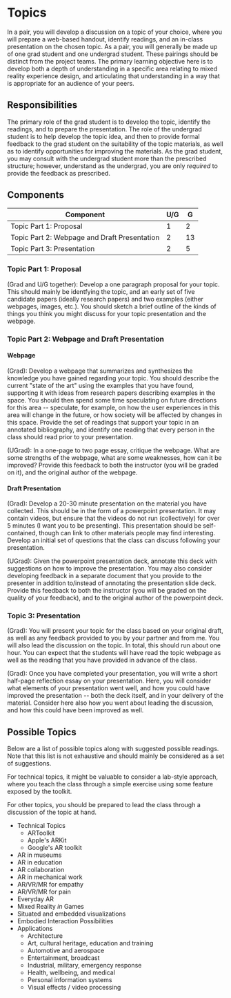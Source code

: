 # Topics

In a pair, you will develop a discussion on a topic of your choice, where you will prepare a web-based handout, identify readings, and an in-class presentation on the chosen topic. As a pair, you will generally be made up of one grad student and one undergrad student. These pairings should be distinct from the project teams. The primary learning objective here is to develop both a depth of understanding in a specific area relating to mixed reality experience design, and articulating that understanding in a way that is appropriate for an audience of your peers.

## Responsibilities

The primary role of the grad student is to develop the topic, identify the readings, and to prepare the presentation. The role of the undergrad student is to help develop the topic idea, and then to provide formal feedback to the grad student on the suitability of the topic materials, as well as to identify opportunities for improving the materials. As the grad student, you may consult with the undergrad student more than the prescribed structure; however, understand as the undergrad, you are only _required_ to provide the feedback as prescribed.

## Components

| Component                                     | U/G | G  |
|-----------------------------------------------|-----|----|
| Topic Part 1: Proposal                        | 1   | 2  |
| Topic Part 2: Webpage and Draft Presentation  | 2   | 13 |
| Topic Part 3: Presentation                    | 2   | 5  |

### Topic Part 1: Proposal

(Grad and U/G together): Develop a one paragraph proposal for your topic. This should mainly be identfying the topic, and an early set of five candidate papers (ideally research papers) and two examples (either webpages, images, etc.). You should sketch a brief outline of the kinds of things you think you might discuss for your topic presentation and the webpage.

### Topic Part 2: Webpage and Draft Presentation

#### Webpage

(Grad): Develop a webpage that summarizes and synthesizes the knowledge you have gained regarding your topic. You should describe the current "state of the art" using the examples that you have found, supporting it with ideas from research papers describing examples in the space. You should then spend some time speculating on future directions for this area -- speculate, for example, on how the user experiences in this area will change in the future, or how society will be affected by changes in this space. Provide the set of readings that support your topic in an annotated bibliography, and identify one reading that every person in the class should read prior to your presentation.

(UGrad): In a one-page to two page essay, critique the webpage. What are some strengths of the webpage, what are some weaknesses, how can it be improved? Provide this feedback to both the instructor (you will be graded on it), and the original author of the webpage.

#### Draft Presentation

(Grad): Develop a 20-30 minute presentation on the material you have collected. This should be in the form of a powerpoint presentation. It may contain videos, but ensure that the videos do not run (collectively) for over 5 minutes (I want you to be presenting). This presentation should be self-contained, though can link to other materials people may find interesting. Develop an initial set of questions that the class can discuss following your presentation.

(UGrad): Given the powerpoint presentation deck, annotate this deck with suggestions on how to improve the presentation. You may also consider developing feedback in a separate document that you provide to the presenter in addition to/instead of annotating the presentation slide deck. Provide this feedback to both the instructor (you will be graded on the quality of your feedback), and to the original author of the powerpoint deck.

### Topic 3: Presentation

(Grad): You will present your topic for the class based on your original draft, as well as any feedback provided to you by your partner and from me. You will also lead the discussion on the topic. In total, this should run about one hour. You can expect that the students will have read the topic webpage as well as the reading that you have provided in advance of the class.

(Grad): Once you have completed your presentation, you will write a short half-page reflection essay on your presentation. Here, you will consider what elements of your presentation went well, and how you could have improved the presentation -- both the deck itself, and in your delivery of the material. Consider here also how you went about leading the discussion, and how this could have been improved as well.

## Possible Topics

Below are a list of possible topics along with suggested possible readings. Note that this list is not exhaustive and should mainly be considered as a set of suggestions.

For technical topics, it might be valuable to consider a lab-style approach, where you teach the class through a simple exercise using some feature exposed by the toolkit.

For other topics, you should be prepared to lead the class through a discussion of the topic at hand.

* Technical Topics
	* ARToolkit
	* Apple's ARKit
	* Google's AR toolkit
* AR in museums
* AR in education
* AR collaboration
* AR in mechanical work
* AR/VR/MR for empathy
* AR/VR/MR for pain
* Everyday AR
* Mixed Reality _in_ Games
* Situated and embedded visualizations
* Embodied Interaction Possibilities
* Applications
	* Architecture
	* Art, cultural heritage, education and training
	* Automotive and aerospace
	* Entertainment, broadcast
	* Industrial, military, emergency response
	* Health, wellbeing, and medical
	* Personal information systems
	* Visual effects / video processing

